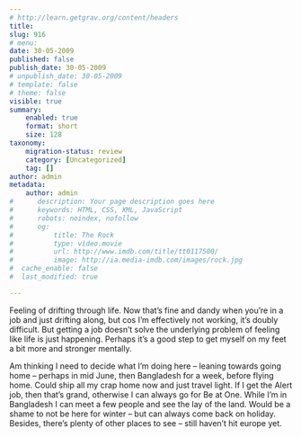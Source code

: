```yaml
---
# http://learn.getgrav.org/content/headers
title: 
slug: 916
# menu: 
date: 30-05-2009
published: false
publish_date: 30-05-2009
# unpublish_date: 30-05-2009
# template: false
# theme: false
visible: true
summary:
    enabled: true
    format: short
    size: 128
taxonomy:
    migration-status: review
    category: [Uncategorized]
    tag: []
author: admin
metadata:
    author: admin
#      description: Your page description goes here
#      keywords: HTML, CSS, XML, JavaScript
#      robots: noindex, nofollow
#      og:
#          title: The Rock
#          type: video.movie
#          url: http://www.imdb.com/title/tt0117500/
#          image: http://ia.media-imdb.com/images/rock.jpg
#  cache_enable: false
#  last_modified: true

---
```


Feeling of drifting through life. Now that’s fine and dandy when you’re in a job and just drifting along, but cos I’m effectively not working, it’s doubly difficult. But getting a job doesn’t solve the underlying problem of feeling like life is just happening. Perhaps it’s a good step to get myself on my feet a bit more and stronger mentally.

Am thinking I need to decide what I’m doing here – leaning towards going home – perhaps in mid June, then Bangladesh for a week, before flying home. Could ship all my crap home now and just travel light. If I get the Alert job, then that’s grand, otherwise I can always go for Be at One. While I’m in Bangladesh I can meet a few people and see the lay of the land. Would be a shame to not be here for winter – but can always come back on holiday. Besides, there’s plenty of other places to see – still haven’t hit europe yet.